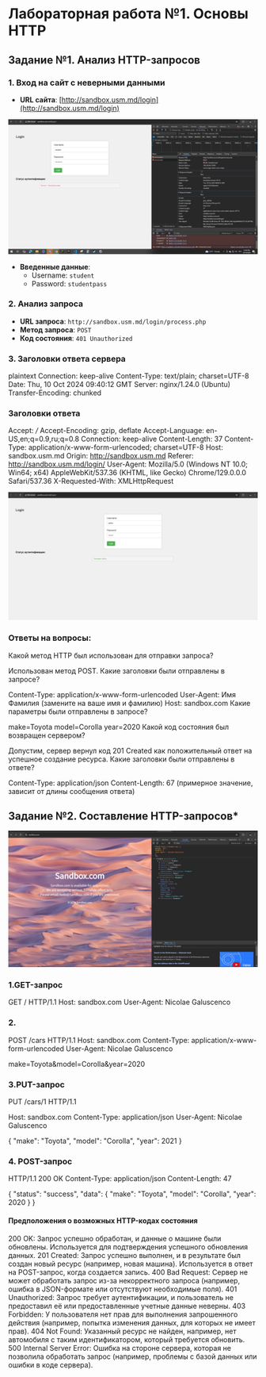 # Лабораторная работа №1. Основы HTTP



## Задание №1. Анализ HTTP-запросов

### 1. Вход на сайт с неверными данными

- **URL сайта**: [http://sandbox.usm.md/login](http://sandbox.usm.md/login)

![11 ](img/11.JPG)
- **Введенные данные**:
  - Username: `student`
  - Password: `studentpass`

### 2. Анализ запроса

- **URL запроса**: `http://sandbox.usm.md/login/process.php`
- **Метод запроса**: `POST`
- **Код состояния**: `401 Unauthorized`

### 3. Заголовки ответа сервера

plaintext
Connection: keep-alive
Content-Type: text/plain; charset=UTF-8
Date: Thu, 10 Oct 2024 09:40:12 GMT
Server: nginx/1.24.0 (Ubuntu)
Transfer-Encoding: chunked

### Заголовки ответа 

Accept: */*
Accept-Encoding: gzip, deflate
Accept-Language: en-US,en;q=0.9,ru;q=0.8
Connection: keep-alive
Content-Length: 37
Content-Type: application/x-www-form-urlencoded; charset=UTF-8
Host: sandbox.usm.md
Origin: http://sandbox.usm.md
Referer: http://sandbox.usm.md/login/
User-Agent: Mozilla/5.0 (Windows NT 10.0; Win64; x64) AppleWebKit/537.36 (KHTML, like Gecko) Chrome/129.0.0.0 Safari/537.36
X-Requested-With: XMLHttpRequest

![1 ](img/1.jpg)


### Ответы на вопросы:
Какой метод HTTP был использован для отправки запроса?

Использован метод POST.
Какие заголовки были отправлены в запросе?

Content-Type: application/x-www-form-urlencoded
User-Agent: Имя Фамилия (замените на ваше имя и фамилию)
Host: sandbox.com
Какие параметры были отправлены в запросе?

make=Toyota
model=Corolla
year=2020
Какой код состояния был возвращен сервером?

Допустим, сервер вернул код 201 Created как положительный ответ на успешное создание ресурса.
Какие заголовки были отправлены в ответе?

Content-Type: application/json
Content-Length: 67 (примерное значение, зависит от длины сообщения ответа)


## Задание №2. Составление HTTP-запросов*

![4 ](img/4.jpg)

### 1.GET-запрос
GET / HTTP/1.1
Host: sandbox.com
User-Agent: Nicolae Galuscenco

### 2.
POST /cars HTTP/1.1
Host: sandbox.com
Content-Type: application/x-www-form-urlencoded
User-Agent: Nicolae Galuscenco

make=Toyota&model=Corolla&year=2020

### 3.PUT-запрос 
PUT /cars/1 HTTP/1.1

Host: sandbox.com
Content-Type: application/json
User-Agent: Nicolae Galuscenco

{
  "make": "Toyota",
  "model": "Corolla",
  "year": 2021
}


### 4. POST-запрос
HTTP/1.1 200 OK
Content-Type: application/json
Content-Length: 47

{
  "status": "success",
  "data": {
    "make": "Toyota",
    "model": "Corolla",
    "year": 2020
  }
}


#### Предположения о возможных HTTP-кодах состояния
200 OK: Запрос успешно обработан, и данные о машине были обновлены. Используется для подтверждения успешного обновления данных.
201 Created: Запрос успешно выполнен, и в результате был создан новый ресурс (например, новая машина). Используется в ответ на POST-запрос, когда создается запись.
400 Bad Request: Сервер не может обработать запрос из-за некорректного запроса (например, ошибка в JSON-формате или отсутствуют необходимые поля).
401 Unauthorized: Запрос требует аутентификации, и пользователь не предоставил её или предоставленные учетные данные неверны.
403 Forbidden: У пользователя нет прав для выполнения запрошенного действия (например, попытка изменения данных, для которых не имеет прав).
404 Not Found: Указанный ресурс не найден, например, нет автомобиля с таким идентификатором, который требуется обновить.
500 Internal Server Error: Ошибка на стороне сервера, которая не позволила обработать запрос (например, проблемы с базой данных или ошибки в коде сервера).









